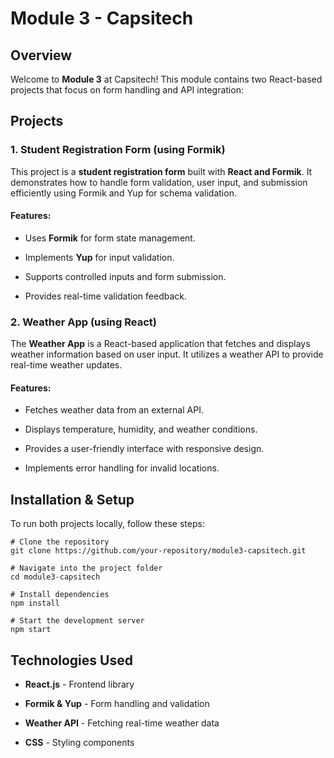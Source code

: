 Module 3 - Capsitech
====================

Overview
--------

Welcome to **Module 3** at Capsitech! This module contains two React-based projects that focus on form handling and API integration:

Projects
--------

### 1\. Student Registration Form (using Formik)

This project is a **student registration form** built with **React and Formik**. It demonstrates how to handle form validation, user input, and submission efficiently using Formik and Yup for schema validation.

#### Features:

-   Uses **Formik** for form state management.

-   Implements **Yup** for input validation.

-   Supports controlled inputs and form submission.

-   Provides real-time validation feedback.

### 2\. Weather App (using React)

The **Weather App** is a React-based application that fetches and displays weather information based on user input. It utilizes a weather API to provide real-time weather updates.

#### Features:

-   Fetches weather data from an external API.

-   Displays temperature, humidity, and weather conditions.

-   Provides a user-friendly interface with responsive design.

-   Implements error handling for invalid locations.

Installation & Setup
--------------------

To run both projects locally, follow these steps:

```
# Clone the repository
git clone https://github.com/your-repository/module3-capsitech.git

# Navigate into the project folder
cd module3-capsitech

# Install dependencies
npm install

# Start the development server
npm start
```

Technologies Used
-----------------

-   **React.js** - Frontend library

-   **Formik & Yup** - Form handling and validation

-   **Weather API** - Fetching real-time weather data

-   **CSS** - Styling components
